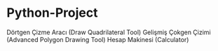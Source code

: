 # Python-Project
Dörtgen Çizme Aracı (Draw Quadrilateral Tool)
Gelişmiş Çokgen Çizimi (Advanced Polygon Drawing Tool)
Hesap Makinesi (Calculator)
